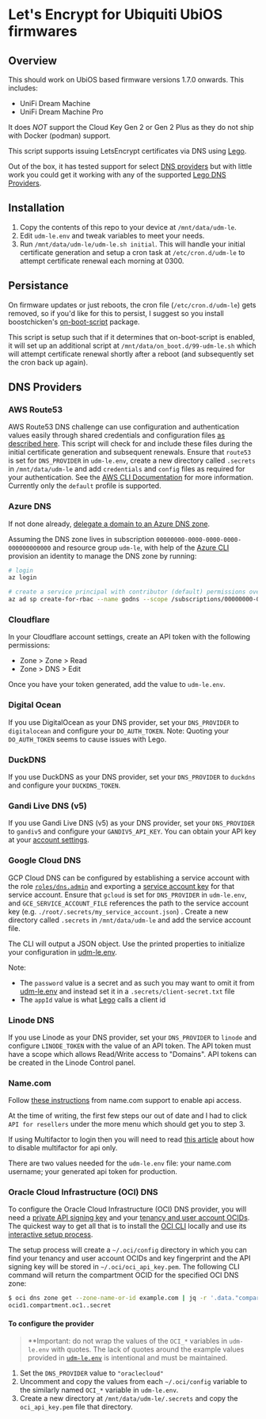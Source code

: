 # Let's Encrypt for Ubiquiti UbiOS firmwares

## Overview

This should work on UbiOS based firmware versions 1.7.0 onwards. This includes:

* UniFi Dream Machine
* UniFi Dream Machine Pro

It does *NOT* support the Cloud Key Gen 2 or Gen 2 Plus as they do not ship with Docker (podman) support.

This script supports issuing LetsEncrypt certificates via DNS using [Lego](https://go-acme.github.io/lego/).

Out of the box, it has tested support for select [DNS providers](#dns-providers) but with little work you could get it working with any of the supported [Lego DNS Providers](https://go-acme.github.io/lego/dns/).

## Installation

1. Copy the contents of this repo to your device at `/mnt/data/udm-le`.
2. Edit `udm-le.env` and tweak variables to meet your needs.
3. Run `/mnt/data/udm-le/udm-le.sh initial`. This will handle your initial certificate generation and setup a cron task at `/etc/cron.d/udm-le` to attempt certificate renewal each morning at 0300.

## Persistance

On firmware updates or just reboots, the cron file (`/etc/cron.d/udm-le`) gets removed, so if you'd like for this to persist, I suggest so you install boostchicken's [on-boot-script](https://github.com/boostchicken/udm-utilities/tree/master/on-boot-script) package.

This script is setup such that if it determines that on-boot-script is enabled, it will set up an additional script at `/mnt/data/on_boot.d/99-udm-le.sh` which will attempt certificate renewal shortly after a reboot (and subsequently set the cron back up again).

## DNS Providers

### AWS Route53

AWS Route53 DNS challenge can use configuration and authentication values easily through shared credentials and configuration files [as described here](https://go-acme.github.io/lego/dns/route53/). This script will check for and include these files during the initial certificate generation and subsequent renewals. Ensure that `route53` is set for `DNS_PROVIDER` in `udm-le.env`, create a new directory called `.secrets` in `/mnt/data/udm-le` and add `credentials` and `config` files as required for your authentication. See the [AWS CLI Documentation](https://docs.aws.amazon.com/cli/latest/userguide/cli-configure-files.html) for more information. Currently only the `default` profile is supported.

### Azure DNS

If not done already, [delegate a domain to an Azure DNS zone](https://docs.microsoft.com/en-us/azure/dns/dns-delegate-domain-azure-dns).

Assuming the DNS zone lives in subscription `00000000-0000-0000-0000-000000000000` and resource group `udm-le`, with help of the [Azure CLI](https://docs.microsoft.com/en-us/cli/azure/) provision an identity to manage the DNS zone by running:

```bash
# login
az login

# create a service principal with contributor (default) permissions over the godns resource group
az ad sp create-for-rbac --name godns --scope /subscriptions/00000000-0000-0000-0000-000000000000/resourceGroups/udm-le --role contributor
```

### Cloudflare

In your Cloudflare account settings, create an API token with the following permissions:

* Zone > Zone > Read
* Zone > DNS > Edit

Once you have your token generated, add the value to `udm-le.env`.

### Digital Ocean

If you use DigitalOcean as your DNS provider, set your `DNS_PROVIDER` to `digitalocean` and configure your `DO_AUTH_TOKEN`. Note: Quoting your `DO_AUTH_TOKEN` seems to cause issues with Lego.

### DuckDNS

If you use DuckDNS as your DNS provider, set your `DNS_PROVIDER` to `duckdns` and configure your `DUCKDNS_TOKEN`.

### Gandi Live DNS (v5)

If you use Gandi Live DNS (v5) as your DNS provider, set your `DNS_PROVIDER` to `gandiv5` and configure your `GANDIV5_API_KEY`. You can obtain your API key at your [account settings](https://account.gandi.net/).

### Google Cloud DNS

GCP Cloud DNS can be configured by establishing a service account with the role [`roles/dns.admin`](https://cloud.google.com/iam/docs/understanding-roles#dns-roles) and exporting a [service account key](https://cloud.google.com/iam/docs/creating-managing-service-account-keys) for that service account. Ensure that `gcloud` is set for `DNS_PROVIDER` in `udm-le.env`, and `GCE_SERVICE_ACCOUNT_FILE` references the path to the service account key (e.g. `./root/.secrets/my_service_account.json`) . Create a new directory called `.secrets` in `/mnt/data/udm-le` and add the service account file.

The CLI will output a JSON object. Use the printed properties to initialize your configuration in [udm-le.env](./udm-le.env).

Note:
- The `password` value is a secret and as such you may want to omit it from [udm-le.env](./udm-le.env) and instead set it in a `.secrets/client-secret.txt` file
- The `appId` value is what [Lego](https://go-acme.github.io/lego/) calls a client id

### Linode DNS

If you use Linode as your DNS provider, set your `DNS_PROVIDER` to `linode` and configure `LINODE_TOKEN` with the value of an API token. The API token must have a scope which allows Read/Write access to "Domains". API tokens can be created in the Linode Control panel.


### Name.com
Follow [these instructions](https://www.name.com/support/articles/360007597874-signing-up-for-api-access) from name.com support to enable api access.

At the time of writing, the first few steps our out of date and I had to click `API for resellers` under the more menu which should get you to step 3.

If using Multifactor to login then you will need to read [this article](https://www.name.com/support/articles/360007989433-using-api-with-two-step-authentication) about how to disable multifactor for api only.

There are two values needed for the `udm-le.env` file: your name.com username; your generated api token for production.


### Oracle Cloud Infrastructure (OCI) DNS

To configure the Oracle Cloud Infrastructure (OCI) DNS provider, you will need a [private API signing key](https://docs.oracle.com/en-us/iaas/Content/API/Concepts/apisigningkey.htm) and your [tenancy and user account OCIDs](https://docs.oracle.com/en-us/iaas/Content/API/Concepts/apisigningkey.htm#five). The quickest way to get all that is to install the [OCI CLI](https://docs.oracle.com/en-us/iaas/Content/API/Concepts/cliconcepts.htm) locally and use its [interactive setup process](https://docs.oracle.com/en-us/iaas/Content/API/SDKDocs/cliinstall.htm#configfile).

The setup process will create a `~/.oci/config` directory in which you can find your tenancy and user account OCIDs and key fingerprint and the API signing key will be stored in `~/.oci/oci_api_key.pem`. The following CLI command will return the compartment OCID for the specified OCI DNS zone:

```bash
$ oci dns zone get --zone-name-or-id example.com | jq -r '.data."compartment-id"'
ocid1.compartment.oc1..secret
```

#### To configure the provider

> **Important: do not wrap the values of the `OCI_*` variables in `udm-le.env` with quotes. The lack of quotes around the example values provided in [`udm-le.env`](./udm-le.env) is intentional and must be maintained.

1. Set the `DNS_PROVIDER` value to `"oraclecloud"`
1. Uncomment and copy the values from each `~/.oci/config` variable to the similarly named `OCI_*` variable in `udm-le.env`.
1. Create a new directory at `/mnt/data/udm-le/.secrets` and copy the `oci_api_key.pem` file that directory.

